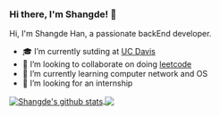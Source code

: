 ### Hi there, I'm Shangde! 👋


Hi, I'm Shangde Han, a passionate backEnd developer.  

- 🎓 I’m currently sutding at [UC Davis](https://www.ucdavis.edu/)
- 👯 I’m looking to collaborate on doing [leetcode](https://leetcode.com/problemset/algorithms/)
- 🌱 I’m currently learning computer network and OS
- 🚀 I’m looking for an internship   
   

<a href="https://github.com/ShangdeHan/github-readme-stats">   
  <img align="center" src="https://github-readme-stats.anuraghazra1.vercel.app/api?username=ShangdeHan&show_icons=true&include_all_commits=true&hide=contribs,prs&theme=synthwave" alt="Shangde's github stats" />
</a>
<a href="https://github.com/ShangdeHan/github-readme-stats">   
  <img align="center" src="https://github-readme-stats.anuraghazra1.vercel.app/api/top-langs/?username=ShangdeHan&layout=compact&theme=synthwave" />
</a>
